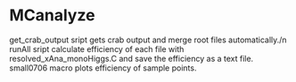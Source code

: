 # MCanalyze
get_crab_output sript gets crab output and merge root files automatically./n
runAll sript calculate efficiency of each file with resolved_xAna_monoHiggs.C and save the efficiency as a text file.
small0706 macro plots efficiency of sample points.
